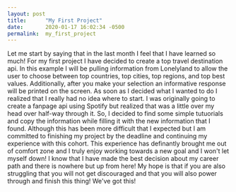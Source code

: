 ```yaml
---
layout: post
title:      "My First Project"
date:       2020-01-17 16:02:34 -0500
permalink:  my_first_project
---
```



Let me start by saying that in the last month I feel that I have learned so much! 
For my first project I have decided to create a top travel destination api. In this example I will be pulling information from Lonelyland to allow the user to choose between top countries, top cities, top regions, and top best values. Additionally, after you make your selection an informative response will be printed on the screen. As soon as I decided what I wanted to do I realized that I really had no idea where to start. I was originally going to create a fanpage api using Spotify but realized that was a little over my head over half-way through it. So, I decided to find some simple tutuorials and copy the information while filling it with the new information that I found. Although this has been more difficult that I expected but I am committed to finishing my project by the deadline and continuing my experience with this cohort. This experience has definantly brought me out of comfort zone and I truly enjoy working towards a new goal and I won't let myself down! I know that I have made the best decision about my career path and there is nowhere but up from here! My hope is that if you are also struggling that you will not get discouraged and that you will also power through and finish this thing! We've got this! 

